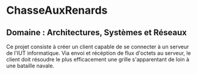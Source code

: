 # ChasseAuxRenards

## Domaine : Architectures, Systèmes et Réseaux

Ce projet consiste à créer un client capable de se connecter à un serveur de l'IUT informatique. 
Via envoi et récéption de flux d'octets au serveur, le client doit résoudre le plus efficacement une grille s'apparentant de loin à une bataille navale.
